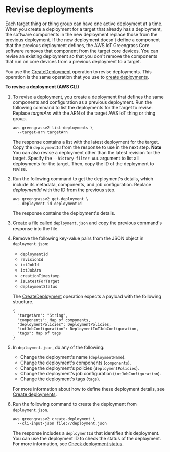 # Revise deployments<a name="revise-deployments"></a>

Each target thing or thing group can have one active deployment at a time\. When you create a deployment for a target that already has a deployment, the software components in the new deployment replace those from the previous deployment\. If the new deployment doesn't define a component that the previous deployment defines, the AWS IoT Greengrass Core software removes that component from the target core devices\. You can revise an existing deployment so that you don't remove the components that run on core devices from a previous deployment to a target\.

You use the [CreateDeployment](https://docs.aws.amazon.com/greengrass/v2/APIReference/API_CreateDeployment.html) operation to revise deployments\. This operation is the same operation that you use to [create deployments](create-deployments.md)\.

**To revise a deployment \(AWS CLI\)**

1. To revise a deployment, you create a deployment that defines the same components and configuration as a previous deployment\. Run the following command to list the deployments for the target to revise\. Replace *targetArn* with the ARN of the target AWS IoT thing or thing group\.

   ```
   aws greengrassv2 list-deployments \
     --target-arn targetArn
   ```

   The response contains a list with the latest deployment for the target\. Copy the `deploymentId` from the response to use in the next step\.
**Note**  
You can also revise a deployment other than the latest revision for the target\. Specify the `--history-filter ALL` argument to list all deployments for the target\. Then, copy the ID of the deployment to revise\.

1. Run the following command to get the deployment's details, which include its metadata, components, and job configuration\. Replace *deploymentId* with the ID from the previous step\.

   ```
   aws greengrassv2 get-deployment \
     --deployment-id deploymentId
   ```

   The response contains the deployment's details\.

1. Create a file called `deployment.json` and copy the previous command's response into the file\.

1. Remove the following key\-value pairs from the JSON object in `deployment.json`:
   + `deploymentId`
   + `revisionId`
   + `iotJobId`
   + `iotJobArn`
   + `creationTimestamp`
   + `isLatestForTarget`
   + `deploymentStatus`

   The [CreateDeployment](https://docs.aws.amazon.com/greengrass/v2/APIReference/API_CreateDeployment.html) operation expects a payload with the following structure\.

   ```
   {
     "targetArn": "String",
     "components": Map of components,
     "deploymentPolicies": DeploymentPolicies,
     "iotJobConfiguration": DeploymentIoTJobConfiguration,
     "tags": Map of tags
   }
   ```

1. In `deployment.json`, do any of the following:
   + Change the deployment's name \(`deploymentName`\)\.
   + Change the deployment's components \(`components`\)\.
   + Change the deployment's policies \(`deploymentPolicies`\)\.
   + Change the deployment's job configuration \(`iotJobConfiguration`\)\.
   + Change the deployment's tags \(`tags`\)\.

   For more information about how to define these deployment details, see [Create deployments](create-deployments.md)\.

1. Run the following command to create the deployment from `deployment.json`\.

   ```
   aws greengrassv2 create-deployment \
     --cli-input-json file://deployment.json
   ```

   <a name="check-new-deployment-status"></a>The response includes a `deploymentId` that identifies this deployment\. You can use the deployment ID to check the status of the deployment\. For more information, see [Check deployment status](check-deployment-status.md#check-cloud-deployment-status)\.